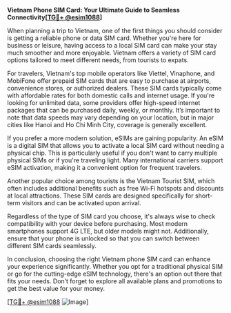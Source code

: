 **Vietnam Phone SIM Card: Your Ultimate Guide to Seamless Connectivity[[TG💪+ @esim1088](https://t.me/s/esim1088)]**

When planning a trip to Vietnam, one of the first things you should consider is getting a reliable phone or data SIM card. Whether you're here for business or leisure, having access to a local SIM card can make your stay much smoother and more enjoyable. Vietnam offers a variety of SIM card options tailored to meet different needs, from tourists to expats.

For travelers, Vietnam's top mobile operators like Viettel, Vinaphone, and MobiFone offer prepaid SIM cards that are easy to purchase at airports, convenience stores, or authorized dealers. These SIM cards typically come with affordable rates for both domestic calls and internet usage. If you're looking for unlimited data, some providers offer high-speed internet packages that can be purchased daily, weekly, or monthly. It’s important to note that data speeds may vary depending on your location, but in major cities like Hanoi and Ho Chi Minh City, coverage is generally excellent.

If you prefer a more modern solution, eSIMs are gaining popularity. An eSIM is a digital SIM that allows you to activate a local SIM card without needing a physical chip. This is particularly useful if you don't want to carry multiple physical SIMs or if you're traveling light. Many international carriers support eSIM activation, making it a convenient option for frequent travelers.

Another popular choice among tourists is the Vietnam Tourist SIM, which often includes additional benefits such as free Wi-Fi hotspots and discounts at local attractions. These SIM cards are designed specifically for short-term visitors and can be activated upon arrival.

Regardless of the type of SIM card you choose, it's always wise to check compatibility with your device before purchasing. Most modern smartphones support 4G LTE, but older models might not. Additionally, ensure that your phone is unlocked so that you can switch between different SIM cards seamlessly.

In conclusion, choosing the right Vietnam phone SIM card can enhance your experience significantly. Whether you opt for a traditional physical SIM or go for the cutting-edge eSIM technology, there's an option out there that fits your needs. Don’t forget to explore all available plans and promotions to get the best value for your money.

[[TG💪+ @esim1088](https://t.me/s/esim1088) ![Image](https://i.postimg.cc/Y0z9fWf4/image.png)]